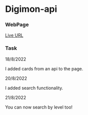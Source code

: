 # Digimon-api

### WebPage

[Live URL](https://duaanawwas.github.io/Digimon-api/)

### Task

18/8/2022

I added cards from an api to the page.

20/8/2022

I added search functionality.

21/8/2022

You can now search by level too!
